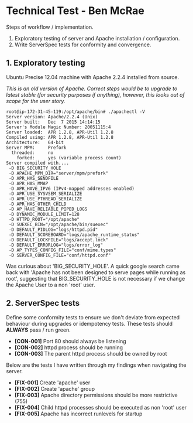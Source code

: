 # Technical Test - Ben McRae

Steps of workflow / implementation.

1. Exploratory testing of server and Apache installation / configuration.
2. Write ServerSpec tests for conformity and convergence.

## 1. Exploratory testing

Ubuntu Precise 12.04 machine with Apache 2.2.4 installed from source.

*This is an old version of Apache. Correct steps would be to upgrade to latest stable (for security purposes if anything), however, this looks out of scope for the user story.*


```
root@ip-172-31-45-119:/opt/apache/bin# ./apachectl -V
Server version: Apache/2.2.4 (Unix)
Server built:   Dec  7 2015 14:14:15
Server's Module Magic Number: 20051115:4
Server loaded:  APR 1.2.8, APR-Util 1.2.8
Compiled using: APR 1.2.8, APR-Util 1.2.8
Architecture:   64-bit
Server MPM:     Prefork
  threaded:     no
    forked:     yes (variable process count)
Server compiled with....
 -D BIG_SECURITY_HOLE
 -D APACHE_MPM_DIR="server/mpm/prefork"
 -D APR_HAS_SENDFILE
 -D APR_HAS_MMAP
 -D APR_HAVE_IPV6 (IPv4-mapped addresses enabled)
 -D APR_USE_SYSVSEM_SERIALIZE
 -D APR_USE_PTHREAD_SERIALIZE
 -D APR_HAS_OTHER_CHILD
 -D AP_HAVE_RELIABLE_PIPED_LOGS
 -D DYNAMIC_MODULE_LIMIT=128
 -D HTTPD_ROOT="/opt/apache"
 -D SUEXEC_BIN="/opt/apache/bin/suexec"
 -D DEFAULT_PIDLOG="logs/httpd.pid"
 -D DEFAULT_SCOREBOARD="logs/apache_runtime_status"
 -D DEFAULT_LOCKFILE="logs/accept.lock"
 -D DEFAULT_ERRORLOG="logs/error_log"
 -D AP_TYPES_CONFIG_FILE="conf/mime.types"
 -D SERVER_CONFIG_FILE="conf/httpd.conf"
```
Was curious about 'BIG_SECURITY_HOLE'. A quick google search came back with 'Apache has not been designed to serve pages while running as root', suggesting that BIG_SECURITY_HOLE is not necessary if we change the Apache User to a non 'root' user.

## 2. ServerSpec tests

Define some conformity tests to ensure we don't deviate from expected behaviour during upgrades or idempotency tests. These tests should **ALWAYS** pass / run green.

* **[CON-001]** Port 80 should always be listening
* **[CON-002]** httpd process should be running
* **[CON-003]** The parent httpd process should be owned by root

Below are the tests I have written through my findings when navigating the server.

* **[FIX-001]** Create 'apache' user
* **[FIX-002]** Create 'apache' group
* **[FIX-003]** Apache directory permissions should be more restrictive (755)
* **[FIX-004]** Child httpd processes should be executed as non 'root' user
* **[FIX-005]** Apache has incorrect runlevels for startup
